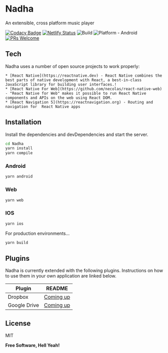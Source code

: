 # Nadha

An extensible, cross platform music player

[![Codacy Badge](https://api.codacy.com/project/badge/Grade/a72df383fa3048dd8ba0f41449886b14)](https://app.codacy.com/manual/yajananrao/Nadha?utm_source=github.com&utm_medium=referral&utm_content=YajanaRao/Nadha&utm_campaign=Badge_Grade_Dashboard)
[![Netlify Status](https://api.netlify.com/api/v1/badges/fea67322-45d4-4a22-b388-bf990397775d/deploy-status)](https://app.netlify.com/sites/nadha/deploys)
![Build](https://github.com/YajanaRao/Nadha/workflows/Build/badge.svg?branch=master)
![Platform - Android](https://img.shields.io/badge/platform-Android-yellow.svg)
[![PRs Welcome](https://img.shields.io/badge/PRs-Welcome-brightgreen.svg)](https://github.com/YajanaRao/Serenity/pulls)

## Tech

Nadha uses a number of open source projects to work properly:

    * [React Native](https://reactnative.dev) - React Native combines the best parts of native development with React, a best-in-class JavaScript library for building user interfaces.!
    * [React Native For Web](https://github.com/necolas/react-native-web) - "React Native for Web" makes it possible to run React Native components and APIs on the web using React DOM.
    * [React Navigation 5](https://reactnavigation.org) - Routing and navigation for  React Native apps

## Installation

Install the dependencies and devDependencies and start the server.

```sh
cd Nadha
yarn install
yarn compile
```

### Android

```sh
yarn android
```

### Web

```sh
yarn web
```

### IOS

```sh
yarn ios
```

For production environments...

```sh
yarn build
```

## Plugins

Nadha is currently extended with the following plugins. Instructions on how to use them in your own application are linked below.

| Plugin | README |
| ------ | ------ |
| Dropbox | [Coming up](plugins/dropbox/README.md) |
| Google Drive | [Coming up](plugins/googledrive/README.md) |


## License

MIT


**Free Software, Hell Yeah!**



 
